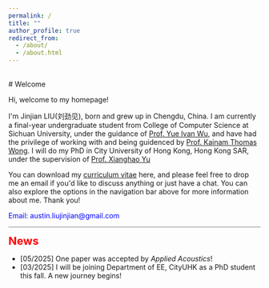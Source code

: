```yaml
---
permalink: /
title: ""
author_profile: true
redirect_from: 
  - /about/
  - /about.html
---
```


<br>
# Welcome

Hi, welcome to my homepage!

I'm Jinjian LIU(<font face="楷体">刘劲见</font>), born and grew up in Chengdu, China. I am currently a final-year undergraduate student from College of Computer Science at Sichuan University, under the guidance of [Prof. Yue Ivan Wu](https://scholar.google.com/citations?user=3hAyJWwAAAAJ&hl=en&oi=ao), and have had the privilege of working with and being guidenced by [Prof. Kainam Thomas Wong](https://scholar.google.com/citations?user=kCs2aSQAAAAJ&view_op=list_works&sortby=pubdate).  I will do my PhD in City University of Hong Kong, Hong Kong SAR, under the supervision of [Prof. Xianghao Yu](https://www.ee.cityu.edu.hk/~alexyu/index.html)

You can download my [curriculum vitae](https://drive.google.com/file/d/1HUW1jE7FWL3eIQK_Pch2pBDzgQNI77KW/view?usp=drive_link) here, and please feel free to drop me an email if you'd like to discuss anything or just have a chat. You can also explore the options in the navigation bar above for more information about me. Thank you!

<p style="color:blue">
Email: austin.liujinjian@gmail.com
</p>


<hr style="border: none; height: 1px; background-color: gray; margin: 10px 0;">

<strong style="color: red; font-size: 22px;">News</strong>  
<ul>  
  <li>[05/2025] One paper was accepted by <i>Applied Acoustics</i>!</li>
  <li>[03/2025] I will be joining Department of EE, CityUHK as a PhD student this fall. A new journey begins!</li>  
</ul>





